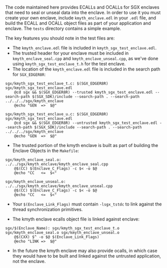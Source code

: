 The code maintained here provides ECALLs and OCALLs for SGX enclaves
that need to seal or unseal data into the enclave. In order to use it
you must create your own enclave, include ```kmyth_enclave.edl``` in
your ```.edl``` file, and build the ECALL and OCALL object files as
part of your application and enclave. The ```tests``` directory
contains a simple example.

The key features you should note in the test files are:
* The ```kmyth_enclave.edl``` file is included in ```kmyth_sgx_test_enclave.edl```.
* The trusted header for your enclave must be included in ```kmyth_enclave_seal.cpp``` and ```kmyth_enclave_unseal.cpp```, as we've done using ```kmyth_sgx_test_enclave_t.h``` for the test enclave.
* The location of the ```kmyth_enclave.edl``` file is included in the search path for ```SGX_EDGER8R```:
```
sgx/kmyth_sgx_test_enclave_t.c: $(SGX_EDGER8R) sgx/kmyth_sgx_test_enclave.edl
	@cd sgx && $(SGX_EDGER8R) --trusted kmyth_sgx_test_enclave.edl --search-path $(SGX_SDK)/include --search-path . --search-path ../../../sgx/kmyth_enclave
	@echo "GEN  =>  $@"
```
```
sgx/kmyth_sgx_test_enclave_u.c: $(SGX_EDGER8R) sgx/kmyth_sgx_test_enclave.edl
	@cd sgx && $(SGX_EDGER8R) --untrusted kmyth_sgx_test_enclave.edl --search-path $(SGX_SDK)/include --search-path . --search-path ../../../sgx/kmyth_enclave
	@echo "GEN  =>  $@"
```
* The trusted portion of the kmyth enclave is built as part of building the Enclave Objects in the ```Makefile```:
```
sgx/kmyth_enclave_seal.o: ../../sgx/kmyth_enclave/kmyth_enclave_seal.cpp
	@$(CC) $(Enclave_C_Flags) -c $< -o $@
	@echo "CC   <=  $<"

sgx/kmyth_enclave_unseal.o: ../../sgx/kmyth_enclave/kmyth_enclave_unseal.cpp
	@$(CC) $(Enclave_C_Flags) -c $< -o $@
	@echo "CC   <=  $<"
```
* Your ```$(Enclave_Link_Flags)``` must contain ```-lsgx_tstdc``` to link against the thread synchronization primitives.

* The kmyth enclave ecalls object file is linked against enclave:
```
sgx/$(Enclave_Name): sgx/kmyth_sgx_test_enclave_t.o sgx/kmyth_enclave_seal.o sgx/kmyth_enclave_unseal.o
	@$(CXX) $^ -o $@ $(Enclave_Link_Flags)
	@echo "LINK =>  $@"
```
* In the future the kmyth enclave may also provide ocalls, in which case they would have to be built and linked against the untrusted application, not the enclave.
